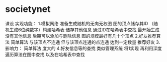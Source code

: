 # societynet
课设
实现功能：
1.模拟网络 准备生成随机的无向无权图 图的顶点储存其ID （随机生成6位纯数字）构建哈希表 储存其他信息 通过ID在哈希表中查找 最开始生成没有其他信息 后期可以添加与删除信息 图的规模最好有几十个顶点
2.好友推荐算法 简单算法 与该顶点不连通 但与该顶点连通的点连通 达到一定数量 推荐好友
3.影响力： 简单算法 度大的
4.好友信息等的查找 类似管理系统 将1实现 再利用深度遍历算法在图中查找 以及在哈希表中查找
